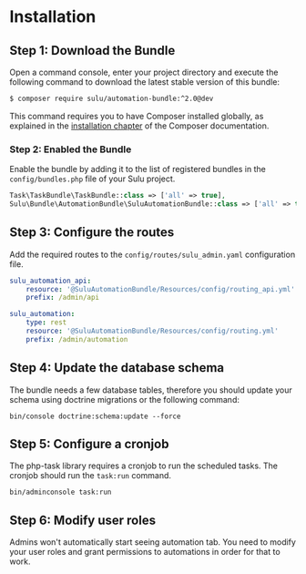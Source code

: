 # Installation

## Step 1: Download the Bundle

Open a command console, enter your project directory and execute the following
command to download the latest stable version of this bundle:

```bash
$ composer require sulu/automation-bundle:^2.0@dev
```

This command requires you to have Composer installed globally, as explained in
the [installation chapter](https://getcomposer.org/doc/00-intro.md) of the
Composer documentation.

### Step 2: Enabled the Bundle

Enable the bundle by adding it to the list of registered bundles in the
`config/bundles.php` file of your Sulu project.

```php
Task\TaskBundle\TaskBundle::class => ['all' => true],
Sulu\Bundle\AutomationBundle\SuluAutomationBundle::class => ['all' => true],
```

## Step 3: Configure the routes

Add the required routes to the `config/routes/sulu_admin.yaml` configuration file.

```yaml
sulu_automation_api:
    resource: '@SuluAutomationBundle/Resources/config/routing_api.yml'
    prefix: /admin/api

sulu_automation:
    type: rest
    resource: '@SuluAutomationBundle/Resources/config/routing.yml'
    prefix: /admin/automation
```

## Step 4: Update the database schema

The bundle needs a few database tables, therefore you should update your schema
using doctrine migrations or the following command:

```console
bin/console doctrine:schema:update --force
```

## Step 5: Configure a cronjob

The php-task library requires a cronjob to run the scheduled tasks. The cronjob
should run the `task:run` command.

```console
bin/adminconsole task:run
```

## Step 6: Modify user roles

Admins won't automatically start seeing automation tab. You need to modify your user roles and grant permissions to automations in order for that to work.
